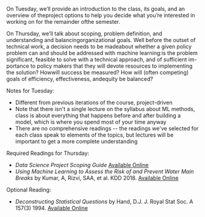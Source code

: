 On  Tuesday,  we’ll  provide  an  introduction  to  the  class,  its  goals,  and  an  overview  of  theproject options to help you decide what you’re interested in working on for the remainder ofthe semester.

On Thursday, we’ll talk about scoping, problem definition, and understanding and balancingorganizational goals.  Well before the outset of technical work, a decision needs to be madeabout whether a given policy problem can and should be addressed with machine learning:is the problem significant, feasible to solve with a technical approach, and of sufficient im-portance to policy makers that they will devote resources to implementing the solution? Howwill success be measured? How will (often competing) goals of efficiency, effectiveness, andequity be balanced?


Notes for Tuesday:
- Different from previous iterations of the course, project-driven
- Note that there isn't a single lecture on the syllabus about ML methods, class is about everything that happens before and after building a model, which is where you spend most of your time anyway
- There are no comprehensive readings -- the readings we've selected for each class speak to elements of the topics, but lectures will be important to get a more complete understanding


Required Readings for Thursday:
- *Data Science Project Scoping Guide* [Available Online](http://www.datasciencepublicpolicy.org/home/resources/data-science-project-scoping-guide/)
- *Using Machine Learning to Assess the Risk of and Prevent Water Main Breaks* by Kumar, A, Rizvi, SAA, et al. KDD 2018. [Available Online](https://dl.acm.org/citation.cfm?id=3219835)

Optional Reading:
- *Deconstructing Statistical Questions* by Hand, D.J. J. Royal Stat Soc. A 157(3) 1994. [Available Online](http://stat688.bio5.org/sites/default/files/fall2014/hand-deconstructin.pdf)
